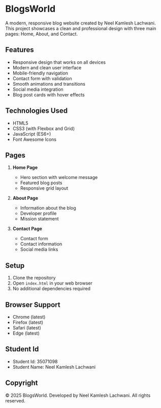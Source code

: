 # BlogsWorld

A modern, responsive blog website created by Neel Kamlesh Lachwani. This project showcases a clean and professional design with three main pages: Home, About, and Contact.

## Features

- Responsive design that works on all devices
- Modern and clean user interface
- Mobile-friendly navigation
- Contact form with validation
- Smooth animations and transitions
- Social media integration
- Blog post cards with hover effects

## Technologies Used

- HTML5
- CSS3 (with Flexbox and Grid)
- JavaScript (ES6+)
- Font Awesome Icons

## Pages

1. **Home Page**
   - Hero section with welcome message
   - Featured blog posts
   - Responsive grid layout

2. **About Page**
   - Information about the blog
   - Developer profile
   - Mission statement

3. **Contact Page**
   - Contact form
   - Contact information
   - Social media links

## Setup

1. Clone the repository
2. Open `index.html` in your web browser
3. No additional dependencies required

## Browser Support

- Chrome (latest)
- Firefox (latest)
- Safari (latest)
- Edge (latest)

## Student Id
- Student Id: 35071098
- Student Name: Neel Kamlesh Lachwani
## Copyright

© 2025 BlogsWorld. Developed by Neel Kamlesh Lachwani. All rights reserved. 
